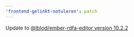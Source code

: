 ```yaml
---
'frontend-gelinkt-notuleren': patch
---
```


Update to [@lblod/ember-rdfa-editor version 10.2.2](https://github.com/lblod/ember-rdfa-editor/releases/tag/%40lblod%2Fember-rdfa-editor%4012.10.2)
